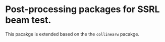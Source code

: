 # Post-processing packages for SSRL beam test. 

This pacakge is extended based on the the `collinearw` pacakge.